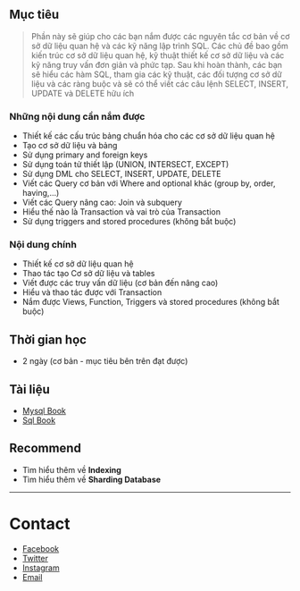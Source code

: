 ## Mục tiêu
>Phần này sẽ giúp cho các bạn nắm được các nguyên tắc cơ bản về cơ sở dữ liệu quan hệ và các kỹ năng lập trình SQL. Các chủ đề bao gồm kiến trúc cơ sở dữ liệu quan hệ, kỹ thuật thiết kế cơ sở dữ liệu và các kỹ năng truy vấn đơn giản và phức tạp. Sau khi hoàn thành, các bạn sẽ hiểu các hàm SQL, tham gia các kỹ thuật, các đối tượng cơ sở dữ liệu và các ràng buộc và sẽ có thể viết các câu lệnh SELECT, INSERT, UPDATE và DELETE hữu ích


### Những nội dung cần nắm được
* Thiết kế các cấu trúc bảng chuẩn hóa cho các cơ sở dữ liệu quan hệ
* Tạo cơ sở dữ liệu và bảng
* Sử dụng primary and foreign keys
* Sử dụng toán tử thiết lập (UNION, INTERSECT, EXCEPT)
* Sử dụng DML cho SELECT, INSERT, UPDATE, DELETE
* Viết các Query cơ bản với Where and optional khác (group by, order, having,...)
* Viết các Query nâng cao: Join và subquery
* Hiểu thế nào là Transaction và vai trò của Transaction
* Sử dụng triggers and stored procedures (không bắt buộc)

### Nội dung chính

* Thiết kế cơ sở dữ liệu quan hệ
* Thao tác tạo Cơ sở dữ liệu và tables
* Viết được các truy vấn dữ liệu (cơ bản đến nâng cao)
* Hiểu và thao tác được với Transaction
* Nắm được Views, Function, Triggers và stored procedures (không bắt buộc)

## Thời gian học

* 2 ngày (cơ bản - mục tiêu bên trên đạt được)

## Tài liệu

* [Mysql Book](https://drive.google.com/open?id=1MVc3Wt4rALlbP1UmYWE-lNHg599p21XV)
* [Sql Book](https://drive.google.com/open?id=11bfns4xMrTXBuusiYWQzRSfc0_1LSXKw)
## Recommend

* Tìm hiểu thêm về **Indexing**
* Tìm hiểu thêm về **Sharding Database**

***
# Contact

* [Facebook](https://www.facebook.com/mrhoangpn)
* [Twitter](https://twitter.com/Hoangphamngoc2)
* [Instagram](https://www.instagram.com/be_thelegend/)
* [Email](mailto:pnhoang.bk@gmail.com?subject=[Github])